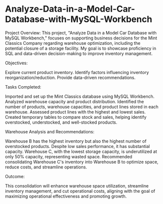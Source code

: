 # Analyze-Data-in-a-Model-Car-Database-with-MySQL-Workbench

Project Overview: This project, "Analyze Data in a Model Car Database with MySQL Workbench," focuses on supporting business decisions for the Mint Classics Company regarding warehouse optimization, including the potential closure of a storage facility. My goal is to showcase proficiency in SQL and data-driven decision-making to improve inventory management.

Objectives:

Explore current product inventory.
Identify factors influencing inventory reorganization/reduction.
Provide data-driven recommendations.

Tasks Completed:

Imported and set up the Mint Classics database using MySQL Workbench.
Analyzed warehouse capacity and product distribution.
Identified the number of products, warehouse capacities, and product lines stored in each warehouse.
Assessed product lines with the highest and lowest sales.
Created temporary tables to compare stock and sales, helping identify overstocked, understocked, and well-stocked products.

Warehouse Analysis and Recommendations:

Warehouse B has the highest inventory but also the highest number of overstocked products. Despite low sales performance, it has substantial capacity.
Warehouse C, with the lowest storage capacity, is underutilized at only 50% capacity, representing wasted space.
Recommended consolidating Warehouse C's inventory into Warehouse B to optimize space, reduce costs, and streamline operations.

Outcome: 

This consolidation will enhance warehouse space utilization, streamline inventory management, and cut operational costs, aligning with the goal of maximizing operational effectiveness and promoting growth.
